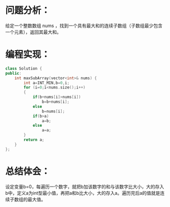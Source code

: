 # 问题分析：
给定一个整数数组 nums ，找到一个具有最大和的连续子数组（子数组最少包含一个元素），返回其最大和。

# 编程实现：
```C++
class Solution {
public:
    int maxSubArray(vector<int>& nums) {
        int a=INT_MIN,b=0,i;
        for (i=0;i<nums.size();i++)
        {
            if(b+nums[i]>nums[i])
                b=b+nums[i];
            else 
                b=nums[i];
            if(b>a)
                a=b;
            else
                a=a;
        }
        return a;
    }
};
```
# 总结体会：
设定变量b=0，每遍历一个数字，就把b加该数字的和与该数字比大小，大的存入b中，定义a为int型最小值，再把a和b比大小，大的存入a。遍历完后a的值就是连续子数组的最大值。